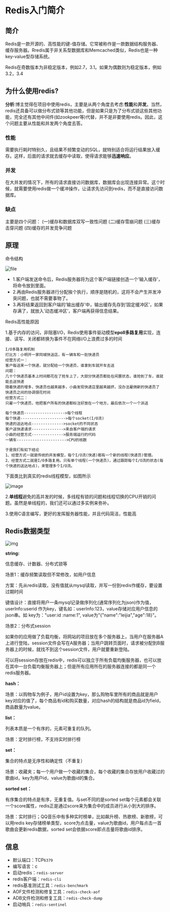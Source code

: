 # Redis入门简介

## 简介

Redis是一款开源的、高性能的键-值存储。它常被称作是一款数据结构服务器、缓存服务器。Rredis属于非关系型数据库和Memcached类似，Redis也是一种key-value型存储系统。

Redis在奇数版本为非稳定版本，例如2.7，3.1。如果为偶数则为稳定版本，例如3.2，3.4

## 为什么使用redis?

**分析**:博主觉得在项目中使用redis，主要是从两个角度去考虑:**性能**和**并发**。当然，redis还具备可以做分布式锁等其他功能，但是如果只是为了分布式锁这些其他功能，完全还有其他中间件(如zookpeer等)代替，并不是非要使用redis。因此，这个问题主要从性能和并发两个角度去答。

### 性能

需要执行耗时特别久，且结果不频繁变动的SQL，就特别适合将运行结果放入缓存。这样，后面的请求就去缓存中读取，使得请求能够**迅速响应**。

### 并发

在大并发的情况下，所有的请求直接访问数据库，数据库会出现连接异常。这个时候，就需要使用redis做一个缓冲操作，让请求先访问到redis，而不是直接访问数据库。

### 缺点

主要是四个问题：
(一)缓存和数据库双写一致性问题
(二)缓存雪崩问题
(三)缓存击穿问题
(四)缓存的并发竞争问题

## 原理

命令结构

![file](https://cdn.jsdelivr.net/gh/chh-cc/linuxnotes//img/20210204225603.png)

- 1.客户端发送命令后，Redis服务器将为这个客户端链接创造一个’输入缓存’，将命令放到里面。
- 2.再由Redis服务器进行分配挨个执行，顺序是随机的，这将不会产生并发冲突问题，也就不需要事物了。
- 3.再将结果返回到客户端的’输出缓存’中，输出缓存先存到’固定缓冲区’，如果存满了，就放入’动态缓冲区’，客户端再获得信息结果。



Redis高性能原因

1.基于内存的访问，非阻塞I/O，Redis使用事件驱动模型**epoll多路复用**实现，连接、读写、关闭都转换为事件不在网络I/O上浪费过多的时间

```text
I/O多路复用机制
打比方：小明开一家同城快送店，有一辆车和一批快递员
经营方式一：
客户每送来一个快递，就分配给一个快递员，谁拿到车就开车去送
问题：
几十个快递员基本上时间都花在了抢车上了，大部分快递员都处在闲置状态，谁抢到了车，谁就能去送快递
随着快递的增多，快递员也越来越多，小曲发现快递店里越来越挤，没办法雇佣新的快递员了
快递员之间的协调很花时间
经营方式二：
只雇一个快递员，他把客户所有的快递都标注好放在一个地方，最后依次一个一个派送

每个快递员------------------>每个线程
每个快递-------------------->每个socket(I/O流)
快递的送达地点-------------->socket的不同状态
客户送快递请求-------------->来自客户端的请求
小曲的经营方式-------------->服务端运行的代码
一辆车---------------------->CPU的核数

于是我们有如下结论
1、经营方式一就是传统的并发模型，每个I/O流(快递)都有一个新的线程(快递员)管理。
2、经营方式二就是I/O多路复用。只有单个线程(一个快递员)，通过跟踪每个I/O流的状态(每个快递的送达地点)，来管理多个I/O流。
```

下面类比到真实的redis线程模型，如图所示

![image](https://cdn.jsdelivr.net/gh/chh-cc/linuxnotes//img/20210205002116.png)

2.**单线程**避免的高并发的时候，多线程有锁的问题和线程切换的CPU开销的问题。虽然是单线程的，我们还可以通过多实例来弥补。

3.使用C语言编写，更好的发挥服务器性能，并且代码简洁，性能高

## Redis数据类型

![img](https://cdn.jsdelivr.net/gh/chh-cc/linuxnotes//img/20210206012510.png)

**string:**

信息缓存、计数器、分布式锁等

场景1：缓存频繁读取但不常修改，如用户信息

方案：先从redis读取，没有值就从mysql读取，并写一份到redis作缓存，要设置过期时间

键值设计：直接将用户一条mysql记录做序列化(通常序列化为json)作为值，userInfo:userid 作为key，键名如：userInfo:123，value存储对应用户信息的json串。如 key为："user:id :name:1", value为"{"name":"leijia","age":18}"。

场景2：分布式session

如果你的应用做了负载均衡，将网站的项目放在多个服务器上，当用户在服务器A上进行登陆，session文件会写在A服务器；当用户跳转页面时，请求被分配到B服务器上的时候，就找不到这个session文件，用户就要重新登陆。

可以将session存放在redis中，redis可以独立于所有负载均衡服务器，也可以放在其中一台负载均衡服务器上；但是所有应用所在的服务器连接的都是同一个redis服务器。

**hash：**

场景：以购物车为例子，用户id设置为key，那么购物车里所有的商品就是用户key对应的值了，每个商品有id和购买数量，对应hash的结构就是商品id为field，商品数量为value。

**list：**

列表本质是一个有序的，元素可重复的队列。

场景：定时排行榜，不支持实时排行榜

**set：**

集合的特点是无序性和确定性（不重复）

场景：收藏夹；每一个用户做一个收藏的集合，每个收藏的集合存放用户收藏过的歌曲id，key为用户id，value为歌曲id的集合。

**sorted set：**

有序集合的特点是有序，无重复值。与set不同的是sorted set每个元素都会关联一个score属性，redis正是通过score来为集合中的成员进行从小到大的排序。

场景：实时排行；QQ音乐中有多种实时榜单，比如飙升榜、热歌榜、新歌榜，可以用redis key存储榜单类型，score为点击量，value为歌曲id，用户每点击一首歌曲会更新redis数据，sorted set会依据score即点击量将歌曲id排序。

## 信息

- 默认端口：TCP`6379`
- 编写语言：c
- 启动redis：`redis-server`
- redis客户端：`redis-cli`
- redis基准测试工具：`redis-benchmark`
- AOF文件检测和修复工具：`redis-check-aof`
- ADB文件检测和修复工具：`redis-check-dump`
- 启动哨兵：`redis-sentinel`